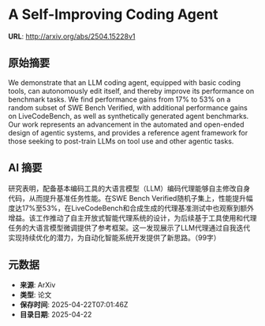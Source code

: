 # A Self-Improving Coding Agent

**URL**: http://arxiv.org/abs/2504.15228v1

## 原始摘要

We demonstrate that an LLM coding agent, equipped with basic coding tools,
can autonomously edit itself, and thereby improve its performance on benchmark
tasks. We find performance gains from 17% to 53% on a random subset of SWE
Bench Verified, with additional performance gains on LiveCodeBench, as well as
synthetically generated agent benchmarks. Our work represents an advancement in
the automated and open-ended design of agentic systems, and provides a
reference agent framework for those seeking to post-train LLMs on tool use and
other agentic tasks.


## AI 摘要

研究表明，配备基本编码工具的大语言模型（LLM）编码代理能够自主修改自身代码，从而提升基准任务性能。在SWE Bench Verified随机子集上，性能提升幅度达17%至53%，在LiveCodeBench和合成生成的代理基准测试中也观察到额外增益。该工作推动了自主开放式智能代理系统的设计，为后续基于工具使用和代理任务的大语言模型微调提供了参考框架。这一发现展示了LLM代理通过自我迭代实现持续优化的潜力，为自动化智能系统开发提供了新思路。（99字）

## 元数据

- **来源**: ArXiv
- **类型**: 论文
- **保存时间**: 2025-04-22T07:01:46Z
- **目录日期**: 2025-04-22
